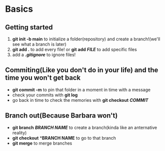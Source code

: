 # Basics

## Getting started

1. **git init -b main** to initialize a folder(repository) and create a branch!(we'll see what a branch is later)
2. **git add .** to add every file! or **git add** ***FILE*** to add specific files
3. add a ***.gitignore*** to ignore files!

## Commiting(Like you don't do in your life) and the time you won't get back

- **git commit -m** to pin that folder in a moment in time with a message
- check your commits with **git log**
- go back in time to check the memories with **git checkout** ***COMMIT***

## Branch out(Because Barbara won't)

- **git branch** ***BRANCH NAME*** to create a branch(kinda like an anternative reality)
- **git checkout** ***BRANCH NAME** to go to that branch
- **git merge** to merge branches
